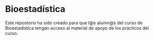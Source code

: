 # Bioestadística

Este repostorio ha sido creado para que l@s alumn@s del curso de Bioestadística tengan acceso al material de apoyo de los prácticos del curso.
